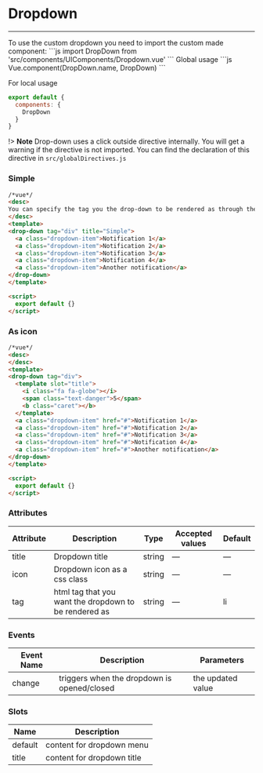 # Dropdown

<hr>
To use the custom dropdown you need to import the custom made component:
```js
import DropDown from 'src/components/UIComponents/Dropdown.vue'
```
Global usage
```js
Vue.component(DropDown.name, DropDown)
```

For local usage
```js
export default {
  components: {
    DropDown
  }
}
```
!> **Note** Drop-down uses a click outside directive internally. You will get a warning if the directive is not imported.
You can find the declaration of this directive in `src/globalDirectives.js`

### Simple
```html
/*vue*/
<desc>
You can specify the tag you the drop-down to be rendered as through the `tag` prop
</desc>
<template>
<drop-down tag="div" title="Simple">
  <a class="dropdown-item">Notification 1</a>
  <a class="dropdown-item">Notification 2</a>
  <a class="dropdown-item">Notification 3</a>
  <a class="dropdown-item">Notification 4</a>
  <a class="dropdown-item">Another notification</a>
</drop-down>
</template>

<script>
  export default {}
</script>
```

### As icon
```html
/*vue*/
<desc>
</desc>
<template>
<drop-down tag="div">
  <template slot="title">
    <i class="fa fa-globe"></i>
    <span class="text-danger">5</span>
    <b class="caret"></b>
  </template>
  <a class="dropdown-item" href="#">Notification 1</a>
  <a class="dropdown-item" href="#">Notification 2</a>
  <a class="dropdown-item" href="#">Notification 3</a>
  <a class="dropdown-item" href="#">Notification 4</a>
  <a class="dropdown-item" href="#">Another notification</a>
</drop-down>
</template>

<script>
  export default {}
</script>
```


### Attributes
| Attribute      | Description    | Type      | Accepted values       | Default   |
|---------- |-------- |---------- |-------------  |-------- |
| title     | Dropdown title   | string  |       —        |     —     |
| icon     | Dropdown icon as a css class  | string  |       —        |     —     |
| tag     | html tag that you want the dropdown to be rendered as  | string  |       —        |     li     |

### Events
| Event Name | Description | Parameters |
|---------- |-------- |---------- |
| change  | triggers when the dropdown is opened/closed | the updated value |

### Slots
| Name | Description |
|---------- |-------- |
|  default  | content for dropdown menu |
|  title  | content for dropdown title|
